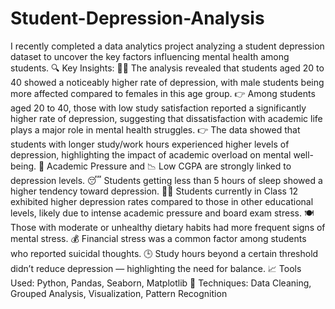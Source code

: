 # Student-Depression-Analysis
I recently completed a data analytics project analyzing a student depression dataset to uncover the key factors influencing mental health among students.
🔍 Key Insights:
💆‍♂️  The analysis revealed that students aged 20 to 40 showed a noticeably higher rate of depression, with male students being more affected compared to females in this age group.
👉 Among students aged 20 to 40, those with low study satisfaction reported a significantly higher rate of depression, suggesting that dissatisfaction with academic life plays a major role in mental health struggles.
👉 The data showed that students with longer study/work hours experienced higher levels of depression, highlighting the impact of academic overload on mental well-being.
💼 Academic Pressure and 📉 Low CGPA are strongly linked to depression levels.
😴 Students getting less than 5 hours of sleep showed a higher tendency toward depression.
👩‍🏫 Students currently in Class 12 exhibited higher depression rates compared to those in other educational levels, likely due to intense academic pressure and board exam stress.
🍽️ Those with moderate or unhealthy dietary habits had more frequent signs of mental stress.
💰 Financial stress was a common factor among students who reported suicidal thoughts.
🕒 Study hours beyond a certain threshold didn’t reduce depression — highlighting the need for balance.
📈 Tools Used: Python, Pandas, Seaborn, Matplotlib
 📁 Techniques: Data Cleaning, Grouped Analysis, Visualization, Pattern Recognition
